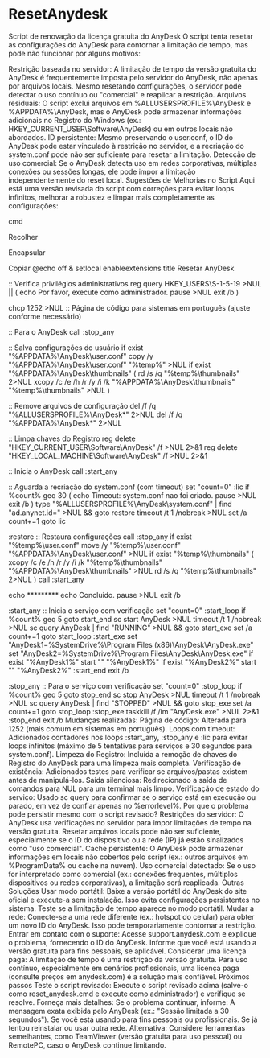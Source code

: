 # ResetAnydesk
Script de renovação da licença gratuita do AnyDesk
O script tenta resetar as configurações do AnyDesk para contornar a limitação de tempo, mas pode não funcionar por alguns motivos:

Restrição baseada no servidor: A limitação de tempo da versão gratuita do AnyDesk é frequentemente imposta pelo servidor do AnyDesk, não apenas por arquivos locais. Mesmo resetando configurações, o servidor pode detectar o uso contínuo ou "comercial" e reaplicar a restrição.
Arquivos residuais: O script exclui arquivos em %ALLUSERSPROFILE%\AnyDesk e %APPDATA%\AnyDesk, mas o AnyDesk pode armazenar informações adicionais no Registro do Windows (ex.: HKEY_CURRENT_USER\Software\AnyDesk) ou em outros locais não abordados.
ID persistente: Mesmo preservando o user.conf, o ID do AnyDesk pode estar vinculado à restrição no servidor, e a recriação do system.conf pode não ser suficiente para resetar a limitação.
Detecção de uso comercial: Se o AnyDesk detecta uso em redes corporativas, múltiplas conexões ou sessões longas, ele pode impor a limitação independentemente do reset local.
Sugestões de Melhorias no Script
Aqui está uma versão revisada do script com correções para evitar loops infinitos, melhorar a robustez e limpar mais completamente as configurações:

cmd

Recolher

Encapsular

Copiar
@echo off & setlocal enableextensions
title Resetar AnyDesk

:: Verifica privilégios administrativos
reg query HKEY_USERS\S-1-5-19 >NUL || (
    echo Por favor, execute como administrador.
    pause >NUL
    exit /b
)

chcp 1252 >NUL :: Página de código para sistemas em português (ajuste conforme necessário)

:: Para o AnyDesk
call :stop_any

:: Salva configurações do usuário
if exist "%APPDATA%\AnyDesk\user.conf" copy /y "%APPDATA%\AnyDesk\user.conf" "%temp%\" >NUL
if exist "%APPDATA%\AnyDesk\thumbnails" (
    rd /s /q "%temp%\thumbnails" 2>NUL
    xcopy /c /e /h /r /y /i /k "%APPDATA%\AnyDesk\thumbnails" "%temp%\thumbnails" >NUL
)

:: Remove arquivos de configuração
del /f /q "%ALLUSERSPROFILE%\AnyDesk\*" 2>NUL
del /f /q "%APPDATA%\AnyDesk\*" 2>NUL

:: Limpa chaves do Registro
reg delete "HKEY_CURRENT_USER\Software\AnyDesk" /f >NUL 2>&1
reg delete "HKEY_LOCAL_MACHINE\Software\AnyDesk" /f >NUL 2>&1

:: Inicia o AnyDesk
call :start_any

:: Aguarda a recriação do system.conf (com timeout)
set "count=0"
:lic
if %count% geq 30 (
    echo Timeout: system.conf nao foi criado.
    pause >NUL
    exit /b
)
type "%ALLUSERSPROFILE%\AnyDesk\system.conf" | find "ad.anynet.id=" >NUL && goto restore
timeout /t 1 /nobreak >NUL
set /a count+=1
goto lic

:restore
:: Restaura configurações
call :stop_any
if exist "%temp%\user.conf" move /y "%temp%\user.conf" "%APPDATA%\AnyDesk\user.conf" >NUL
if exist "%temp%\thumbnails" (
    xcopy /c /e /h /r /y /i /k "%temp%\thumbnails" "%APPDATA%\AnyDesk\thumbnails" >NUL
    rd /s /q "%temp%\thumbnails" 2>NUL
)
call :start_any

echo *********
echo Concluido.
pause >NUL
exit /b

:start_any
:: Inicia o serviço com verificação
set "count=0"
:start_loop
if %count% geq 5 goto start_end
sc start AnyDesk >NUL
timeout /t 1 /nobreak >NUL
sc query AnyDesk | find "RUNNING" >NUL && goto start_exe
set /a count+=1
goto start_loop
:start_exe
set "AnyDesk1=%SystemDrive%\Program Files (x86)\AnyDesk\AnyDesk.exe"
set "AnyDesk2=%SystemDrive%\Program Files\AnyDesk\AnyDesk.exe"
if exist "%AnyDesk1%" start "" "%AnyDesk1%"
if exist "%AnyDesk2%" start "" "%AnyDesk2%"
:start_end
exit /b

:stop_any
:: Para o serviço com verificação
set "count=0"
:stop_loop
if %count% geq 5 goto stop_end
sc stop AnyDesk >NUL
timeout /t 1 /nobreak >NUL
sc query AnyDesk | find "STOPPED" >NUL && goto stop_exe
set /a count+=1
goto stop_loop
:stop_exe
taskkill /f /im "AnyDesk.exe" >NUL 2>&1
:stop_end
exit /b
Mudanças realizadas:
Página de código: Alterada para 1252 (mais comum em sistemas em português).
Loops com timeout: Adicionados contadores nos loops :start_any, :stop_any e :lic para evitar loops infinitos (máximo de 5 tentativas para serviços e 30 segundos para system.conf).
Limpeza do Registro: Incluída a remoção de chaves do Registro do AnyDesk para uma limpeza mais completa.
Verificação de existência: Adicionados testes para verificar se arquivos/pastas existem antes de manipulá-los.
Saída silenciosa: Redirecionado a saída de comandos para NUL para um terminal mais limpo.
Verificação de estado do serviço: Usado sc query para confirmar se o serviço está em execução ou parado, em vez de confiar apenas no %errorlevel%.
Por que o problema pode persistir mesmo com o script revisado?
Restrições do servidor: O AnyDesk usa verificações no servidor para impor limitações de tempo na versão gratuita. Resetar arquivos locais pode não ser suficiente, especialmente se o ID do dispositivo ou a rede (IP) já estão sinalizados como "uso comercial".
Cache persistente: O AnyDesk pode armazenar informações em locais não cobertos pelo script (ex.: outros arquivos em %ProgramData% ou cache na nuvem).
Uso comercial detectado: Se o uso for interpretado como comercial (ex.: conexões frequentes, múltiplos dispositivos ou redes corporativas), a limitação será reaplicada.
Outras Soluções
Usar modo portátil:
Baixe a versão portátil do AnyDesk do site oficial e execute-a sem instalação. Isso evita configurações persistentes no sistema.
Teste se a limitação de tempo aparece no modo portátil.
Mudar a rede:
Conecte-se a uma rede diferente (ex.: hotspot do celular) para obter um novo ID do AnyDesk. Isso pode temporariamente contornar a restrição.
Entrar em contato com o suporte:
Acesse support.anydesk.com e explique o problema, fornecendo o ID do AnyDesk. Informe que você está usando a versão gratuita para fins pessoais, se aplicável.
Considerar uma licença paga:
A limitação de tempo é uma restrição da versão gratuita. Para uso contínuo, especialmente em cenários profissionais, uma licença paga (consulte preços em anydesk.com) é a solução mais confiável.
Próximos passos
Teste o script revisado: Execute o script revisado acima (salve-o como reset_anydesk.cmd e execute como administrador) e verifique se resolve.
Forneça mais detalhes: Se o problema continuar, informe:
A mensagem exata exibida pelo AnyDesk (ex.: "Sessão limitada a 30 segundos").
Se você está usando para fins pessoais ou profissionais.
Se já tentou reinstalar ou usar outra rede.
Alternativa: Considere ferramentas semelhantes, como TeamViewer (versão gratuita para uso pessoal) ou RemotePC, caso o AnyDesk continue limitando.
